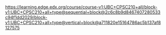 https://learning.edge.edx.org/course/course-v1:UBC+CPSC210+all/block-v1:UBC+CPSC210+all+type@sequential+block@2c6c8b9d8467407280533c94f1dd2029/block-v1:UBC+CPSC210+all+type@vertical+block@a711820e15164786ac5b137af8127575

